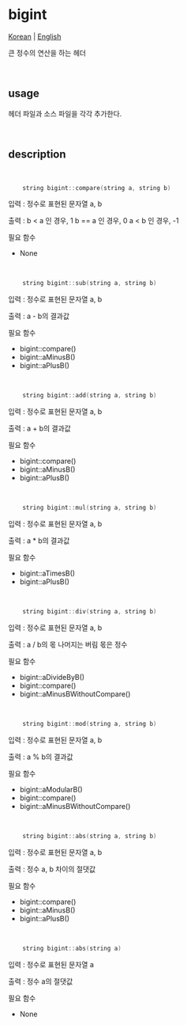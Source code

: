 # bigint

[Korean](./USAGE.md) | [English](./USAGE-en_EN.md)

큰 정수의 연산을 하는 헤더

<br>

## usage

헤더 파일과 소스 파일을 각각 추가한다.

<br>

## description

<br>

```cpp
    string bigint::compare(string a, string b)
```

입력 : 정수로 표현된 문자열 a, b

출력 : b < a 인 경우, 1
      b == a 인 경우, 0
      a < b 인 경우, -1

필요 함수
 - None

<br>

```cpp
    string bigint::sub(string a, string b)
```

입력 : 정수로 표현된 문자열 a, b

출력 : a - b의 결과값

필요 함수 
 - bigint::compare()
 - bigint::aMinusB()
 - bigint::aPlusB()

<br>

```cpp
    string bigint::add(string a, string b)
```

입력 : 정수로 표현된 문자열 a, b

출력 : a + b의 결과값

필요 함수
 - bigint::compare()
 - bigint::aMinusB()
 - bigint::aPlusB()

<br>

```cpp
    string bigint::mul(string a, string b)
```

입력 : 정수로 표현된 문자열 a, b

출력 : a * b의 결과값

필요 함수
 - bigint::aTimesB()
 - bigint::aPlusB()

<br>

```cpp
    string bigint::div(string a, string b)
```

입력 : 정수로 표현된 문자열 a, b

출력 : a / b의 몫
      나머지는 버림
      몫은 정수

필요 함수
 - bigint::aDivideByB()
 - bigint::compare()
 - bigint::aMinusBWithoutCompare()

<br>

```cpp
    string bigint::mod(string a, string b)
```

입력 : 정수로 표현된 문자열 a, b

출력 : a % b의 결과값

필요 함수
 - bigint::aModularB()
 - bigint::compare()
 - bigint::aMinusBWithoutCompare()

 <br>

```cpp
    string bigint::abs(string a, string b)
```

입력 : 정수로 표현된 문자열 a, b

출력 : 정수 a, b 차이의 절댓값

필요 함수
 - bigint::compare()
 - bigint::aMinusB()
 - bigint::aPlusB()

 <br>

```cpp
    string bigint::abs(string a)
```

입력 : 정수로 표현된 문자열 a

출력 : 정수 a의 절댓값

필요 함수
 - None
